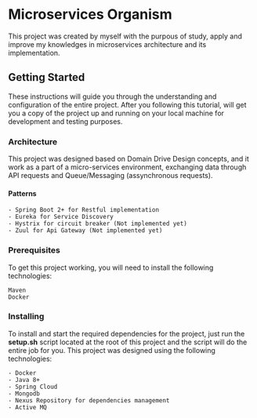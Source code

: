 # Microservices Organism
This project was created by myself with the purpous of study, apply and improve my knowledges in microservices architecture and its implementation.

## Getting Started
These instructions will guide you through the understanding and configuration of the entire project.
After you following this tutorial, will get you a copy of the project up and running on your local machine for development and testing purposes.

### Architecture
This project was designed based on Domain Drive Design concepts, and it work as a part of a micro-services environment, exchanging data through API requests and Queue/Messaging (assynchronous requests).

#### Patterns

```
- Spring Boot 2+ for Restful implementation 
- Eureka for Service Discovery
- Hystrix for circuit breaker (Not implemented yet)
- Zuul for Api Gateway (Not implemented yet)
```

### Prerequisites
To get this project working, you will need to install the following technologies:

```
Maven
Docker
```

### Installing
To install and start the required dependencies for the project, just run the <b>setup.sh</b> script located at the root of this project and the script will do the entire job for you.
This project was designed using the following technologies:

```
- Docker
- Java 8+
- Spring Cloud
- Mongodb
- Nexus Repository for dependencies management
- Active MQ
```



